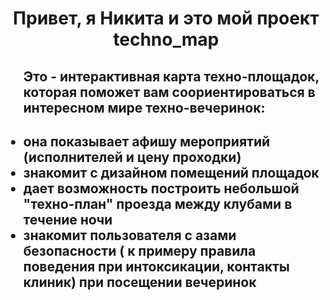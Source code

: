 <h1 align="center"> Привет, я Никита и это мой проект techno_map</h1>

<ul><h2>Это - интерактивная карта техно-площадок, которая поможет вам соориентироваться в интересном мире техно-вечеринок:<h2> 
  <li>она показывает афишу мероприятий (исполнителей и цену проходки)</li>
  <li>знакомит с дизайном помещений площадок</li>
  <li>дает возможность построить небольшой "техно-план" проезда между клубами в течение ночи</li>
  <li>знакомит пользователя с азами безопасности ( к примеру правила поведения при интоксикации, контакты клиник) при посещении вечеринок</li>
</ul>
